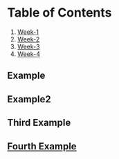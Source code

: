 # Table of Contents
1. [Week-1](#example)
2. [Week-2](#example2)
3. [Week-3](#third-example)
4. [Week-4](#fourth-examplehttpwwwfourthexamplecom)


## Example
## Example2
## Third Example
## [Fourth Example](http://www.fourthexample.com) 
